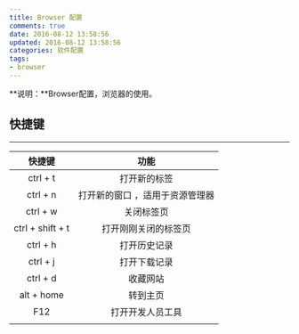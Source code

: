 ```yaml
---
title: Browser 配置
comments: true
date: 2016-08-12 13:58:56
updated: 2016-08-12 13:58:56
categories: 软件配置
tags:
- browser
---
```


**说明：**Browser配置，浏览器的使用。
<!-- more -->

## 快捷键
***
|快捷键	|功能	|
|:---:	|:---:	|
|ctrl + t	|打开新的标签	|
|ctrl + n	|打开新的窗口	，适用于资源管理器|
|ctrl + w	|关闭标签页	|
|ctrl + shift + t	|打开刚刚关闭的标签页	|
|ctrl + h	|打开历史记录	|
|ctrl + j	|打开下载记录	|
|ctrl + d	|收藏网站	|
|alt + home	|转到主页	|
|F12	|打开开发人员工具	|
|	|	|